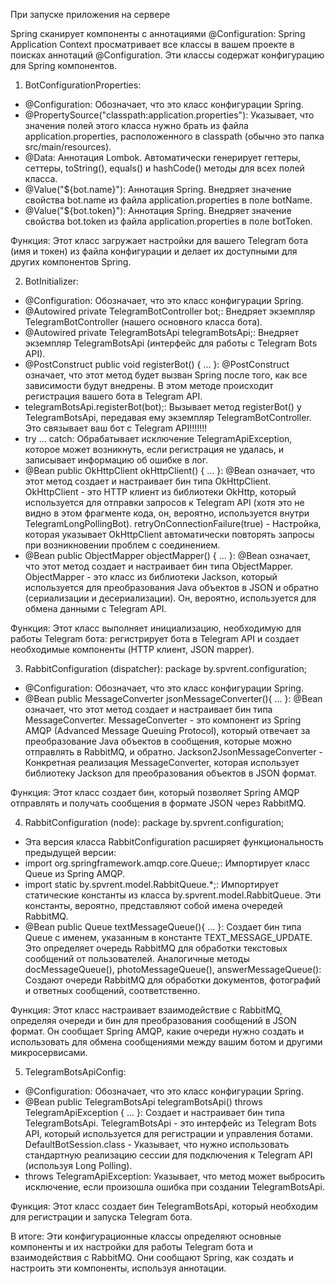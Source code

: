При запуске приложения на сервере

Spring сканирует компоненты с аннотациями @Configuration: 
Spring Application Context просматривает все классы в вашем проекте в поисках аннотаций @Configuration. 
Эти классы содержат конфигурацию для Spring компонентов.

1. BotConfigurationProperties:
  
- @Configuration: Обозначает, что это класс конфигурации Spring.
- @PropertySource("classpath:application.properties"): 
  Указывает, что значения полей этого класса нужно брать из файла application.properties, 
  расположенного в classpath (обычно это папка src/main/resources).
- @Data: Аннотация Lombok. Автоматически генерирует геттеры, сеттеры, toString(), equals() и hashCode() методы для всех полей класса. 
- @Value("${bot.name}"): Аннотация Spring. Внедряет значение свойства bot.name из файла application.properties в поле botName.
- @Value("${bot.token}"): Аннотация Spring. Внедряет значение свойства bot.token из файла application.properties в поле botToken.

Функция: Этот класс загружает настройки для вашего Telegram бота (имя и токен) из файла конфигурации 
         и делает их доступными для других компонентов Spring.

2. BotInitializer:
   
- @Configuration: Обозначает, что это класс конфигурации Spring.
- @Autowired private TelegramBotController bot;: Внедряет экземпляр TelegramBotController (нашего основного класса бота).
- @Autowired private TelegramBotsApi telegramBotsApi;: Внедряет экземпляр TelegramBotsApi (интерфейс для работы с Telegram Bots API).
- @PostConstruct public void registerBot() { ... }: @PostConstruct означает, 
  что этот метод будет вызван Spring после того, как все зависимости будут внедрены. 
  В этом методе происходит регистрация вашего бота в Telegram API.
- telegramBotsApi.registerBot(bot);: Вызывает метод registerBot() у TelegramBotsApi, передавая ему экземпляр TelegramBotController. 
  Это связывает ваш бот с Telegram API!!!!!!!
- try ... catch: Обрабатывает исключение TelegramApiException, которое может возникнуть, если регистрация не удалась, и записывает информацию об ошибке в лог.
- @Bean public OkHttpClient okHttpClient() { ... }: @Bean означает, что этот метод создает и настраивает бин типа OkHttpClient.
  OkHttpClient - это HTTP клиент из библиотеки OkHttp, который используется для отправки запросов к Telegram API (хотя это не видно в этом фрагменте кода, он, вероятно, используется внутри TelegramLongPollingBot).
  retryOnConnectionFailure(true) - Настройка, которая указывает OkHttpClient автоматически повторять запросы при возникновении проблем с соединением.
- @Bean public ObjectMapper objectMapper() { ... }: @Bean означает, что этот метод создает и настраивает бин типа ObjectMapper.
  ObjectMapper - это класс из библиотеки Jackson, который используется для преобразования Java объектов в JSON и обратно (сериализации и десериализации). Он, вероятно, используется для обмена данными с Telegram API.

Функция: Этот класс выполняет инициализацию, необходимую для работы Telegram бота: 
  регистрирует бота в Telegram API и создает необходимые компоненты (HTTP клиент, JSON mapper).

3. RabbitConfiguration (dispatcher):
   package by.spvrent.configuration;

- @Configuration: Обозначает, что это класс конфигурации Spring.
- @Bean public MessageConverter jsonMessageConverter(){ ... }: 
  @Bean означает, что этот метод создает и настраивает бин типа MessageConverter.
  MessageConverter - это компонент из Spring AMQP (Advanced Message Queuing Protocol), 
  который отвечает за преобразование Java объектов в сообщения, которые можно отправлять в RabbitMQ, и обратно.
  Jackson2JsonMessageConverter - Конкретная реализация MessageConverter, 
  которая использует библиотеку Jackson для преобразования объектов в JSON формат.

Функция: Этот класс создает бин, который позволяет Spring AMQP отправлять и получать сообщения в формате JSON через RabbitMQ.

4. RabbitConfiguration (node):
   package by.spvrent.configuration;
- Эта версия класса RabbitConfiguration расширяет функциональность предыдущей версии:
- import org.springframework.amqp.core.Queue;: Импортирует класс Queue из Spring AMQP.
- import static by.spvrent.model.RabbitQueue.*;: Импортирует статические константы из класса by.spvrent.model.RabbitQueue. 
  Эти константы, вероятно, представляют собой имена очередей RabbitMQ.
- @Bean public Queue textMessageQueue(){ ... }: Создает бин типа Queue с именем, указанным в константе TEXT_MESSAGE_UPDATE. 
  Это определяет очередь RabbitMQ для обработки текстовых сообщений от пользователей.
  Аналогичные методы docMessageQueue(), photoMessageQueue(), answerMessageQueue(): 
  Создают очереди RabbitMQ для обработки документов, фотографий и ответных сообщений, соответственно.

Функция: Этот класс настраивает взаимодействие с RabbitMQ, определяя очереди и бин для преобразования сообщений в JSON формат. 
         Он сообщает Spring AMQP, какие очереди нужно создать и использовать для обмена сообщениями между вашим ботом 
         и другими микросервисами.

5. TelegramBotsApiConfig:

- @Configuration: Обозначает, что это класс конфигурации Spring.
- @Bean public TelegramBotsApi telegramBotsApi() throws TelegramApiException { ... }: Создает и настраивает бин типа TelegramBotsApi.
  TelegramBotsApi - это интерфейс из Telegram Bots API, который используется для регистрации и управления ботами.
  DefaultBotSession.class - Указывает, что нужно использовать стандартную реализацию сессии для подключения к Telegram API (используя Long Polling).
- throws TelegramApiException: Указывает, что метод может выбросить исключение, если произошла ошибка при создании TelegramBotsApi.

Функция: Этот класс создает бин TelegramBotsApi, который необходим для регистрации и запуска Telegram бота.

В итоге:
Эти конфигурационные классы определяют основные компоненты и их настройки для работы Telegram бота и взаимодействия с RabbitMQ.
Они сообщают Spring, как создать и настроить эти компоненты, используя аннотации. 

